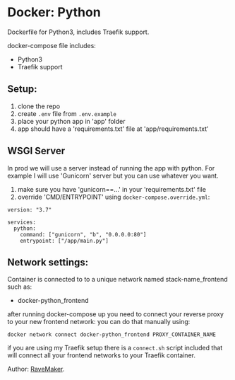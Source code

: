 # Docker: Python
Dockerfile for Python3, includes Traefik support.

docker-compose file includes:
 - Python3
 - Traefik support

## Setup:
1. clone the repo
2. create `.env` file from `.env.example`
3. place your python app in 'app' folder
4. app should have a 'requirements.txt' file at 'app/requirements.txt'

## WSGI Server
In prod we will use a server instead of running the app with python. 
For example I will use 'Gunicorn' server but you can use whatever you want.

1. make sure you have 'gunicorn==...' in your 'requirements.txt' file
2. override 'CMD/ENTRYPOINT' using `docker-compose.override.yml`:

```
version: "3.7"

services:
  python:
    command: ["gunicorn", "b", "0.0.0.0:80"]
    entrypoint: ["/app/main.py"]
```

## Network settings:
Container is connected to to a unique network named stack-name_frontend such as:

- docker-python_frontend

after running docker-compose up you need to connect your reverse proxy to your new frontend network:
 you can do that manually using:

 ```
 docker network connect docker-python_frontend PROXY_CONTAINER_NAME
 ```

if you are using my Traefik setup there is a `connect.sh` script included that will connect all your frontend networks to your Traefik container.

Author: [RaveMaker][RaveMaker].

[RaveMaker]: http://ravemaker.net

